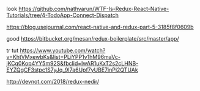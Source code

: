 look 
https://github.com/nathvarun/WTF-Is-Redux-React-Native-Tutorials/tree/4-TodoApp-Connect-Dispatch


https://blog.usejournal.com/react-native-and-redux-part-5-3185f8f0609b

good
https://bitbucket.org/mesan/redux-boilerplate/src/master/app/


tr tut
https://www.youtube.com/watch?v=KhtVMxewbKs&list=PLiYPP1v1hM96maVc-jKCq0Kop4YY5m92S&fbclid=IwAR1uKxT2s2cLHNB-EYZQgCF3stpc1S7yJq_9I7a6Upf7yUBE7inPi2QTUAk

http://devnot.com/2018/redux-nedir/